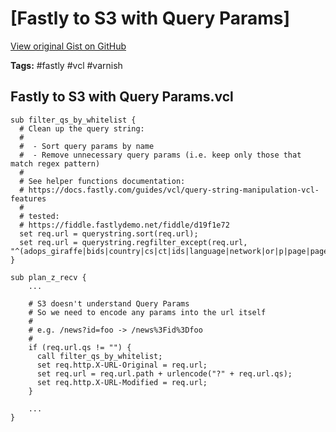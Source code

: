 # [Fastly to S3 with Query Params] 

[View original Gist on GitHub](https://gist.github.com/Integralist/d387c16f9f7b06400e4d22581ccbc338)

**Tags:** #fastly #vcl #varnish

## Fastly to S3 with Query Params.vcl

```vcl
sub filter_qs_by_whitelist {
  # Clean up the query string:
  #
  #  - Sort query params by name
  #  - Remove unnecessary query params (i.e. keep only those that match regex pattern)
  #
  # See helper functions documentation:
  # https://docs.fastly.com/guides/vcl/query-string-manipulation-vcl-features
  #
  # tested:
  # https://fiddle.fastlydemo.net/fiddle/d19f1e72
  set req.url = querystring.sort(req.url);
  set req.url = querystring.regfilter_except(req.url, "^(adops_giraffe|bids|country|cs|ct|ids|language|network|or|p|page|page_quantity|page_size|s|sub|u|uo|user_id|wid)$");
}

sub plan_z_recv {
    ...
    
    # S3 doesn't understand Query Params
    # So we need to encode any params into the url itself
    #
    # e.g. /news?id=foo -> /news%3Fid%3Dfoo
    #
    if (req.url.qs != "") {
      call filter_qs_by_whitelist;
      set req.http.X-URL-Original = req.url;
      set req.url = req.url.path + urlencode("?" + req.url.qs);
      set req.http.X-URL-Modified = req.url;
    }
    
    ...
}
```


